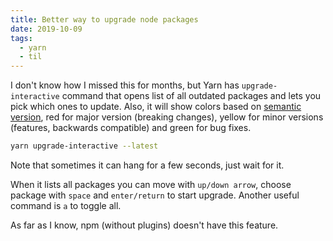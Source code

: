 ```yaml
---
title: Better way to upgrade node packages
date: 2019-10-09
tags:
  - yarn
  - til
---
```


I don't know how I missed this for months, but Yarn has `upgrade-interactive` command that opens list of all outdated packages and lets you pick which ones to update. Also, it will show colors based on [semantic version](https://semver.org/), red for major version (breaking changes), yellow for minor versions (features, backwards compatible) and green for bug fixes.

```sh
yarn upgrade-interactive --latest
```

Note that sometimes it can hang for a few seconds, just wait for it.

When it lists all packages you can move with `up/down arrow`, choose package with `space` and `enter/return` to start upgrade. Another useful command is `a` to toggle all.

As far as I know, npm (without plugins) doesn't have this feature.
